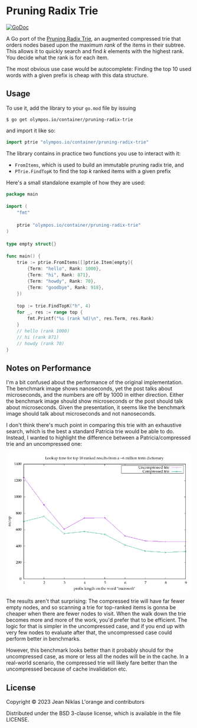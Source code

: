 # Pruning Radix Trie

[![GoDoc](https://godoc.org/olympos.io/container/pruning-radix-trie?status.svg)](https://godoc.org/olympos.io/container/pruning-radix-trie)

A Go port of the [Pruning Radix
Trie](https://github.com/wolfgarbe/PruningRadixTrie), an augmented compressed
trie that orders nodes based upon the maximum _rank_ of the items in their
subtree. This allows it to quickly search and find _k_ elements with the highest
rank. You decide what the rank is for each item.

The most obvious use case would be autocomplete: Finding the top 10 used words
with a given prefix is cheap with this data structure.

## Usage

To use it, add the library to your `go.mod` file by issuing

```shell
$ go get olympos.io/container/pruning-radix-trie
```

and import it like so:

```go
import ptrie "olympos.io/container/pruning-radix-trie"
```

The library contains in practice two functions you use to interact with it:

- `FromItems`, which is used to build an immutable pruning radix trie, and
- `PTrie.FindTopK` to find the top _k_ ranked items with a given prefix

Here's a small standalone example of how they are used:

```go
package main

import (
	"fmt"

	ptrie "olympos.io/container/pruning-radix-trie"
)

type empty struct{}

func main() {
	trie := ptrie.FromItems([]ptrie.Item[empty]{
		{Term: "hello", Rank: 1000},
		{Term: "hi", Rank: 871},
		{Term: "howdy", Rank: 70},
		{Term: "goodbye", Rank: 918},
	})

	top := trie.FindTopK("h", 4)
	for _, res := range top {
		fmt.Printf("%s (rank %d)\n", res.Term, res.Rank)
	}
	// hello (rank 1000)
	// hi (rank 871)
	// howdy (rank 70)
}
```

## Notes on Performance

I'm a bit confused about the performance of the original implementation. The
benchmark image shows nanoseconds, yet the post talks about microseconds, and
the numbers are off by 1000 in either direction. Either the benchmark image
should show microseconds or the post should talk about microseconds. Given the
presentation, it seems like the benchmark image should talk about microseconds
and not nanoseconds.

I don't think there's much point in comparing this trie with an
exhaustive search, which is the best a standard Patricia trie would be able to
do. Instead, I wanted to highlight the difference between a Patricia/compressed
trie and an uncompressed one:

![Compressed vs uncompressed](benchdata/performance.png "Compressed vs uncompressed")

The results aren't that surprising: The compressed trie will have far fewer
empty nodes, and so scanning a trie for top-ranked items is gonna be cheaper
when there are fewer nodes to visit. When the walk down the trie becomes more
and more of the work, you'd prefer that to be efficient. The logic for that is
simpler in the uncompressed case, and if you end up with very few nodes to
evaluate after that, the uncompressed case could perform better in benchmarks.

However, this benchmark looks better than it probably should for the
uncompressed case, as more or less all the nodes will be in the cache. In a
real-world scenario, the compressed trie will likely fare better than the
uncompressed because of cache invalidation etc.

## License

Copyright © 2023 Jean Niklas L'orange and contributors

Distributed under the BSD 3-clause license, which is available in the file
LICENSE.
